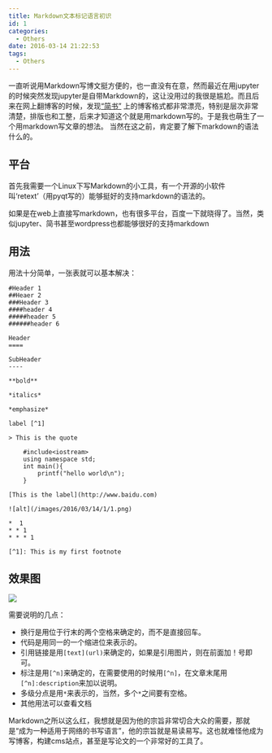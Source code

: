 ```yaml
---
title: Markdown文本标记语言初识
id: 1
categories:
  - Others
date: 2016-03-14 21:22:53
tags:
  - Others
---
```


一直听说用Markdown写博文挺方便的，也一直没有在意，然而最近在用jupyter的时候突然发现jupyter是自带Markdown的，这让没用过的我很是尴尬。而且后来在网上翻博客的时候，发现[“简书”](http://www.jianshu.com) 上的博客格式都非常漂亮，特别是层次非常清楚，排版也和工整，后来才知道这个就是用markdown写的。于是我也萌生了一个用markdown写文章的想法。 当然在这之前，肯定要了解下markdown的语法什么的。

## 平台

首先我需要一个Linux下写Markdown的小工具，有一个开源的小软件叫‘retext’（用pyqt写的）能够挺好的支持markdown的语法的。

如果是在web上直接写markdown，也有很多平台，百度一下就晓得了。当然，类似jupyter、简书甚至wordpress也都能够很好的支持markdown

## 用法

用法十分简单，一张表就可以基本解决：

```
#Header 1
##Heaer 2
###Header 3
####header 4
#####header 5
######header 6

Header
====

SubHeader
----

**bold**

*italics*

*emphasize*

label [^1]

> This is the quote

    #include<iostream>
    using namespace std;
    int main(){
        printf("hello world\n");
    }

[This is the label](http://www.baidu.com)

![alt](/images/2016/03/14/1/1.png)

*  1
* * 1
* * * 1

[^1]: This is my first footnote
```
## 效果图

![](/images/2016/03/14/1/2.png)

需要说明的几点：

*   换行是用位于行末的两个空格来确定的，而不是直接回车。
*   代码是用同一的一个缩进位来表示的。
*   引用链接是用`[text](url)`来确定的，如果是引用图片，则在前面加！号即可。
*   标注是用`[^n]`来确定的，在需要使用的时候用`[^n]`，在文章末尾用` [^n]:description `来加以说明。
*   多级分点是用` * `来表示的，当然，多个`*`之间要有空格。
*   其他用法可以查看文档


Markdown之所以这么红，我想就是因为他的宗旨非常切合大众的需要，那就是“成为一种适用于网络的书写语言”，他的宗旨就是易读易写。这也就难怪他成为写博客，构建cms站点，甚至是写论文的一个非常好的工具了。
